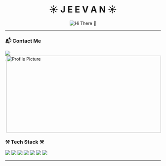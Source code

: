 <h1 align="center">☀️ J E E V A N ☀️</h1>

<p align="center">
  <img src="https://camo.githubusercontent.com/dd21e3db876b2a6ed6aadad7e05c0aede1a192e084db1f4c5f50a83d3ee8794d/68747470733a2f2f63617073756c652d72656e6465722e76657263656c2e6170702f6170693f747970653d776176696e6726636f6c6f723d6772616469656e74266865696768743d31323026616e696d6174696f6e3d66616465496e2673656374696f6e3d68656164657226637573746f6d436f6c6f724c6973743d31" alt="Hi There 👋" />
</p>

---

### 📬 Contact Me
<div align="left">
  <a href="mailto:shresthajeevan889@gmail.com">
    <img src="https://img.shields.io/badge/Gmail-D14836?style=for-the-badge&logo=gmail&logoColor=white" />
  </a>
  
  <img align="right" src="https://camo.githubusercontent.com/a6c3091ed23ad078349de6c60d2ae62c8e02c77391e9b949498adbfc8619e944/68747470733a2f2f692e70696e696d672e636f6d2f6f726967696e616c732f30302f38612f30322f30303861303265383935363235363937303563326233306434363565316261312e676966" alt="Profile Picture" width="500" height="250" style="margin-bottom: 20px;" />
</div>

---

### ⚒️ Tech Stack ⚒️
<div>
  <img src="https://img.shields.io/badge/Java-blue?style=for-the-badge&logo=java" />
  <img src="https://img.shields.io/badge/CSS3-blue?style=for-the-badge&logo=css3" />
  <img src="https://img.shields.io/badge/Docker-blue?style=for-the-badge&logo=docker" />
  <img src="https://img.shields.io/badge/HTML5-orange?style=for-the-badge&logo=html5" />
  <img src="https://img.shields.io/badge/JavaScript-yellow?style=for-the-badge&logo=javascript" />
  <img src="https://img.shields.io/badge/MySQL-orange?style=for-the-badge&logo=mysql" />
  <img src="https://img.shields.io/badge/Python-blue?style=for-the-badge&logo=python" />
  
</div>

---

<p align="center">
  <img src="https://camo.githubusercontent.com/a76923e9606770f811b9e38628dcb1aa35f3b2d0b5fe1e3f2cf893d16f9f0516/68747470733a2f2f63617073756c652d72656e6465722e76657263656c2e6170702f6170693f747970653d776176696e6726636f6c6f723d6772616469656e74266865696768743d31323026616e696d6174696f6e3d66616465496e2673656374696f6e3d666f6f74657226746578743d254630253946253936254135254546254238253846254630253946254137253931254532253830253844254630253946253932254
